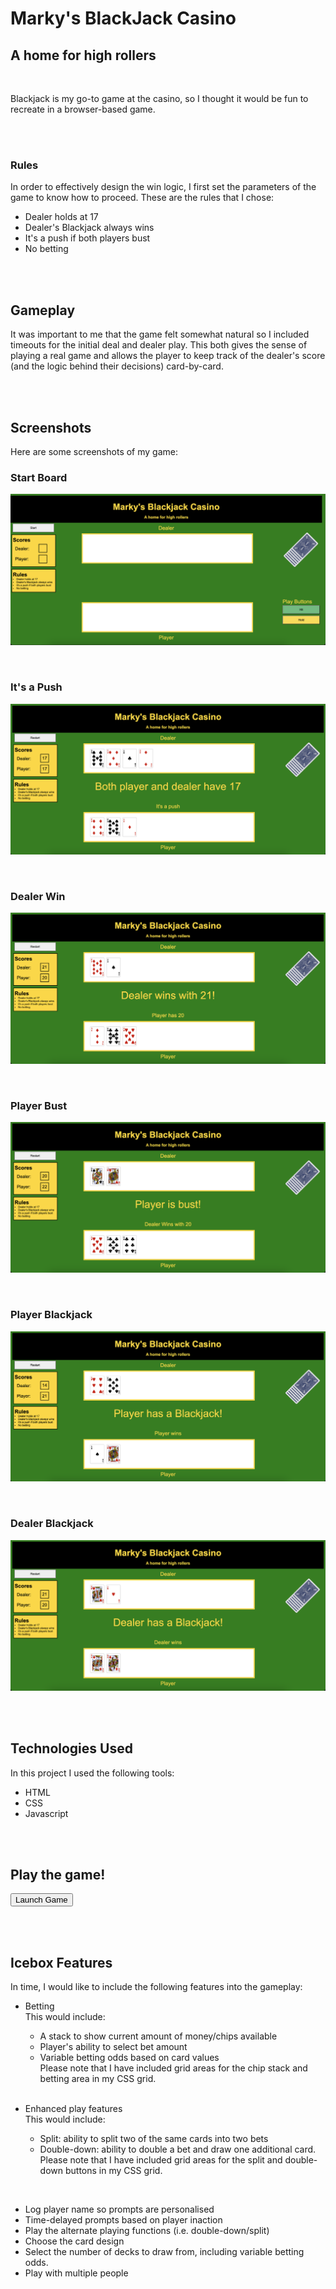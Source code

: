 # Marky's BlackJack Casino
## A home for high rollers

<br>

Blackjack is my go-to game at the casino, so I thought it would be fun to recreate in a browser-based game. 

<br>
<br>

### Rules
In order to effectively design the win logic, I first set the parameters of the game to know how to proceed. These are the rules that I chose:
 - Dealer holds at 17 
 - Dealer's Blackjack always wins
 - It's a push if both players bust
 - No betting

<br>
<br>

## Gameplay
It was important to me that the game felt somewhat natural so I included timeouts for the initial deal and dealer play. This both gives the sense of playing a real game and allows the player to keep track of the dealer's score (and the logic behind their decisions) card-by-card.

<br>
<br>

## Screenshots
Here are some screenshots of my game:

### Start Board
![](/assets/Start%20Board.png)

<br>

### It's a Push
![](/assets/It's%20a%20push.png)

<br>

### Dealer Win
![](/assets/Dealer%20wins.png)

<br>

### Player Bust
![](/assets/Player%20bust.png)

<br>

### Player Blackjack
![](/assets/Player%20Blackjack.png)

<br>

### Dealer Blackjack
![](/assets/Dealer%20Blackjack.png)

<br>
<br>

## Technologies Used
In this project I used the following tools:
 - HTML
 - CSS
 - Javascript

<br>
<br>

## Play the game!

<button name="button" onclick="https://www.google.com">Launch Game</button>

<br>
<br>

## Icebox Features
In time, I would like to include the following features into the gameplay:
 - Betting<br>
    This would include:
   - A stack to show current amount of money/chips available
   - Player's ability to select bet amount
   - Variable betting odds based on card values <br>
   Please note that I have included grid areas for the chip stack and betting area in my CSS grid.
   
   <br>

- Enhanced play features<br>
    This would include:
   - Split: ability to split two of the same cards into two bets
   - Double-down: ability to double a bet and draw one additional card.<br>
   Please note that I have included grid areas for the split and double-down buttons in my CSS grid.

<br>

- Log player name so prompts are personalised<br>
- Time-delayed prompts based on player inaction<br>
- Play the alternate playing functions (i.e. double-down/split)<br>
- Choose the card design<br>
- Select the number of decks to draw from, including variable betting odds.<br>
- Play with multiple people<br>